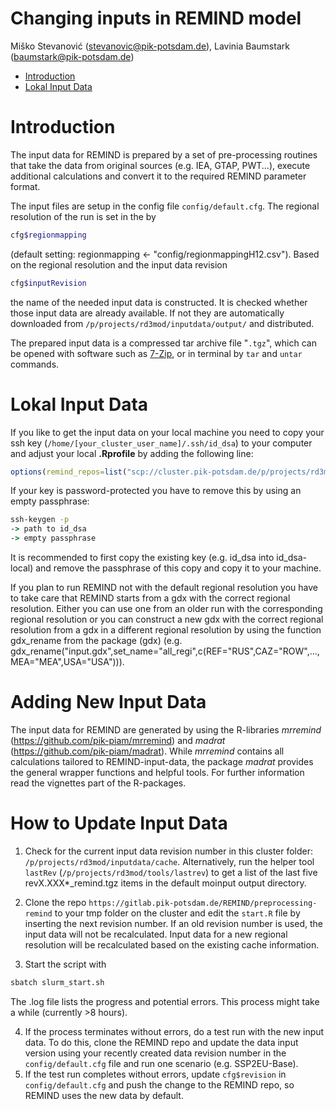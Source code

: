 Changing inputs in REMIND model
================
Miško Stevanović (<stevanovic@pik-potsdam.de>), Lavinia Baumstark (<baumstark@pik-potsdam.de>)

-   [Introduction](#introduction)
-   [Lokal Input Data](#lokal_input_data)

Introduction
===============

The input data for REMIND is prepared by a set of pre-processing routines that take the data from original sources (e.g. IEA, GTAP, PWT...), execute additional calculations and convert it to the required REMIND parameter format. 

The input files are setup in the config file `config/default.cfg`. The regional resolution of the run is set in the by 
``` bash
cfg$regionmapping
```
(default setting: regionmapping <- "config/regionmappingH12.csv"). Based on the regional resolution and the input data revision 
``` bash
cfg$inputRevision
```
the name of the needed input data is constructed. It is checked whether those input data are already available. If not they are automatically downloaded from `/p/projects/rd3mod/inputdata/output/` and distributed.

The prepared input data is a compressed tar archive file "`.tgz`", which can be opened with software such as [7-Zip](https://www.7-zip.org/), or in terminal by `tar` and `untar` commands. 

Lokal Input Data
==================
If you like to get the input data on your local machine you need to copy your ssh key (`/home/[your_cluster_user_name]/.ssh/id_dsa`) to your computer and adjust your local **.Rprofile** by adding the following line:
``` r
options(remind_repos=list("scp://cluster.pik-potsdam.de/p/projects/rd3mod/inputdata/output"=list(username="[your_cluster_user_name]",ssh_private_keyfile="[path_to_your_local_copy_of_your_key]")))
```
If your key is password-protected you have to remove this by using an empty passphrase:  
``` cmd 
ssh-keygen -p
-> path to id_dsa
-> empty passphrase
```
It is recommended to first copy the existing key (e.g. id_dsa into id_dsa-local) and remove the passphrase of this copy and copy it to your machine.

If you plan to run REMIND not with the default regional resolution you have to take care that REMIND starts from a gdx with the correct regional resolution. Either you can use one from an older run with the corresponding regional resolution or you can construct a new gdx with the correct regional resolution from a gdx in a different regional resolution by using the function gdx_rename from the package (gdx) (e.g. gdx_rename("input.gdx",set_name="all_regi",c(REF="RUS",CAZ="ROW",...,MEA="MEA",USA="USA"))).


Adding New Input Data
======================

The input data for REMIND are generated by using the R-libraries *mrremind* (https://github.com/pik-piam/mrremind) and *madrat* (https://github.com/pik-piam/madrat). While *mrremind* contains all calculations tailored to REMIND-input-data, the package *madrat* provides the general wrapper functions and helpful tools. For further information read the vignettes part of the R-packages.

How to Update Input Data
========================


1. Check for the current input data revision number in this cluster folder: `/p/projects/rd3mod/inputdata/cache`. Alternatively, run the helper tool `lastRev` (`/p/projects/rd3mod/tools/lastrev`) to get a list of the last five revX.XXX*_remind.tgz items in the default moinput output directory.
2. Clone the repo `https://gitlab.pik-potsdam.de/REMIND/preprocessing-remind` to your tmp folder on the cluster and edit the `start.R` file by inserting the next revision number. If an old revision number is used, the input data will not be recalculated. Input data for a new regional resolution will be recalculated based on the existing cache information.

3. Start the script with 

``` bash
sbatch slurm_start.sh
```

The .log file lists the progress and potential errors. This process might take a while (currently >8 hours).

4. If the process terminates without errors, do a test run with the new input data. To do this, clone the REMIND repo and update the data input version using your recently created data revision number in the `config/default.cfg` file and run one scenario (e.g. SSP2EU-Base). 
5. If the test run completes without errors, update `cfg$revision` in `config/default.cfg` and push the change to the REMIND repo, so REMIND uses the new data by default.

